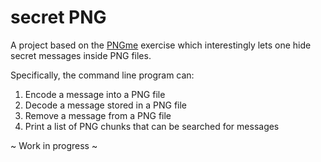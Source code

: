 # secret PNG

A project based on the [PNGme](https://picklenerd.github.io/pngme_book/introduction.html) exercise which interestingly lets one hide secret messages inside PNG files.

Specifically, the command line program can:
1. Encode a message into a PNG file
2. Decode a message stored in a PNG file
3. Remove a message from a PNG file
4. Print a list of PNG chunks that can be searched for messages

~ Work in progress ~
